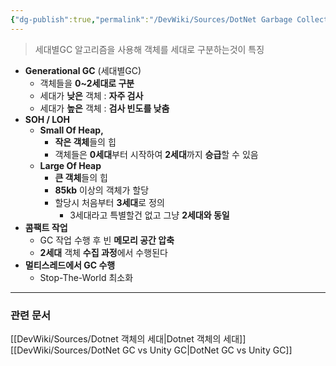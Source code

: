 ```yaml
---
{"dg-publish":true,"permalink":"/DevWiki/Sources/DotNet Garbage Collection (닷넷 가비지컬렉션)/","noteIcon":"","created":"2024-11-10T15:01:30.000+09:00","updated":"2025-07-19T22:58:36.976+09:00"}
---
```


> 세대별GC 알고리즘을 사용해 객체를 세대로 구분하는것이 특징

* **Generational GC** (세대별GC)
	* 객체들을 **0~2세대로 구분**
	* 세대가 **낮은** 객체 : **자주 검사**
	* 세대가 **높은** 객체 : **검사 빈도를 낮춤**
* **SOH / LOH**
	* **Small Of Heap,**
		* **작은 객체**들의 힙
		* 객체들은 **0세대**부터 시작하여 **2세대**까지 **승급**할 수 있음
	* **Large Of Heap**
		* **큰 객체**들의 힙
		* **85kb** 이상의 객체가 할당
		* 할당시 처음부터 **3세대**로 정의 
			* 3세대라고 특별할건 없고 그냥 **2세대와 동일**
* **콤팩트 작업**
	* GC 작업 수행 후 빈 **메모리 공간 압축**
	* **2세대** 객체 **수집 과정**에서 수행된다
* **멀티스레드에서 GC 수행**
	* Stop-The-World 최소화

---
### 관련 문서 
[[DevWiki/Sources/Dotnet 객체의 세대\|Dotnet 객체의 세대]]
[[DevWiki/Sources/DotNet GC vs Unity GC\|DotNet GC vs Unity GC]]
